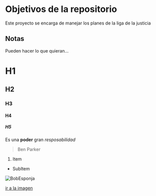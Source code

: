 # Objetivos de la repositorio

Este proyecto se encarga de manejar los planes de la liga de la justicia


## Notas
Pueden hacer lo que quieran...

# H1
## H2
### H3
#### H4
##### H5

Es una **poder** gran *resposabilidad*
>Ben Parker

1. Item
 * SubItem
 
 ![BobEsponja](https://www.elcomercio.com/files/article_main/uploads/2019/03/29/5c9e3ddfc85ca.jpeg)
 
 [ir a la imagen](https://www.elcomercio.com/files/article_main/uploads/2019/03/29/5c9e3ddfc85ca.jpeg)
